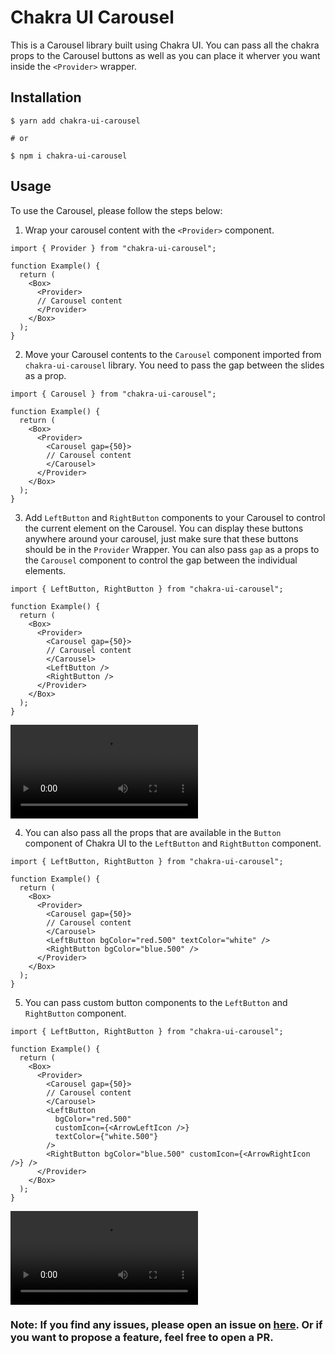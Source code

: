 # Chakra UI Carousel

<!-- This is a carousel library built using Chakra UI and customizable using Chakra props. -->

This is a Carousel library built using Chakra UI. You can pass all the chakra props to the Carousel buttons as well as you can place it wherver you want inside the `<Provider>` wrapper.

## Installation

```shell
$ yarn add chakra-ui-carousel

# or

$ npm i chakra-ui-carousel
```

## Usage

To use the Carousel, please follow the steps below:

1. Wrap your carousel content with the `<Provider>` component.

```tsx
import { Provider } from "chakra-ui-carousel";

function Example() {
  return (
    <Box>
      <Provider>
      // Carousel content
      </Provider>
    </Box>
  );
}
```

2. Move your Carousel contents to the `Carousel` component imported from `chakra-ui-carousel` library. You need to pass the gap between the slides as a prop.

```tsx
import { Carousel } from "chakra-ui-carousel";

function Example() {
  return (
    <Box>
      <Provider>
        <Carousel gap={50}>
        // Carousel content
        </Carousel>
      </Provider>
    </Box>
  );
}
```

3. Add `LeftButton` and `RightButton` components to your Carousel to control the current element on the Carousel. You can display these buttons anywhere around your carousel, just make sure that these buttons should be in the `Provider` Wrapper.
   You can also pass `gap` as a props to the `Carousel` component to control the gap between the individual elements.

```tsx
import { LeftButton, RightButton } from "chakra-ui-carousel";

function Example() {
  return (
    <Box>
      <Provider>
        <Carousel gap={50}>
        // Carousel content
        </Carousel>
        <LeftButton />
        <RightButton />
      </Provider>
    </Box>
  );
}
```

![video](https://user-images.githubusercontent.com/56908732/194335946-25d8ffe2-4ed8-46bd-b81e-8c9f52c351f0.mov?raw=true)

4. You can also pass all the props that are available in the `Button` component of Chakra UI to the `LeftButton` and `RightButton` component.

```tsx
import { LeftButton, RightButton } from "chakra-ui-carousel";

function Example() {
  return (
    <Box>
      <Provider>
        <Carousel gap={50}>
        // Carousel content
        </Carousel>
        <LeftButton bgColor="red.500" textColor="white" />
        <RightButton bgColor="blue.500" />
      </Provider>
    </Box>
  );
}
```

5. You can pass custom button components to the `LeftButton` and `RightButton` component.

```tsx
import { LeftButton, RightButton } from "chakra-ui-carousel";

function Example() {
  return (
    <Box>
      <Provider>
        <Carousel gap={50}>
        // Carousel content
        </Carousel>
        <LeftButton
          bgColor="red.500"
          customIcon={<ArrowLeftIcon />}
          textColor={"white.500"}
        />
        <RightButton bgColor="blue.500" customIcon={<ArrowRightIcon />} />
      </Provider>
    </Box>
  );
}
```

![video](https://user-images.githubusercontent.com/56908732/194335654-9e7c19c0-dc55-4894-99ea-89d23327f9f2.mov?raw=true)

### Note: If you find any issues, please open an issue on [here](https://github.com/Nazeeh21/Chakra-UI-Carousel/). Or if you want to propose a feature, feel free to open a PR.
